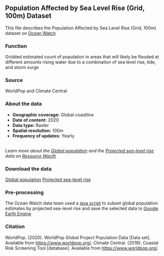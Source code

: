 ## Population Affected by Sea Level Rise (Grid, 100m) Dataset
This file describes the Population Affected by Sea Level Rise (Grid, 100m) dataset on [Ocean Watch](https://www.oceanwatchdata.org)

### Function
Gridded estimated count of population in areas that will likely be flooded at different amounts rising water due to a combination of sea level rise, tide, and storm surge

### Source
WorldPop and Climate Central

### About the data
- **Geographic coverage:** Global coastline
- **Date of content:** 2020
- **Data type:** Raster
- **Spatial resolution:** 100m
- **Frequency of updates:** Yearly

<br/>*Learn more about the [Global population](https://resourcewatch.org/data/explore/d6e42176-90c4-429d-8cae-7619c545a458) and the [Projected sea-level rise](https://resourcewatch.org/data/explore/Projected-Sea-Level-Rise) data on [Resource Wacth](https://resourcewatch.org/)*

### Download the data
[Global population](https://www.worldpop.org/project/categories?id=3)
[Projected sea-level rise](https://coastal.climatecentral.org/map/12/-73.9728/40.7085/?theme=water_level&map_type=water_level_above_mhhw&basemap=roadmap&contiguous=true&elevation_model=best_available&refresh=true&water_level=3.0&water_unit=m) 

### Pre-processing
The Ocean Watch data team used a [java script](https://code.earthengine.google.com/f2ebfdf6d65ca832c60957ac6e062e51?accept_repo=users%2Fresourcewatch%2Fdefault) to subset global population estimates by projected sea-level rise and save the selected data to [Google Earth Engine](https://code.earthengine.google.com/?asset=projects/resource-watch-gee/soc_107_population)


### Citation
WorldPop. (2020). WorldPop Global Project Population Data \[Data set]. Available from https://www.worldpop.org/.
Climate Central. (2018). Coastal Risk Screening Tool \[database]. Available from https://www.worldpop.org/.